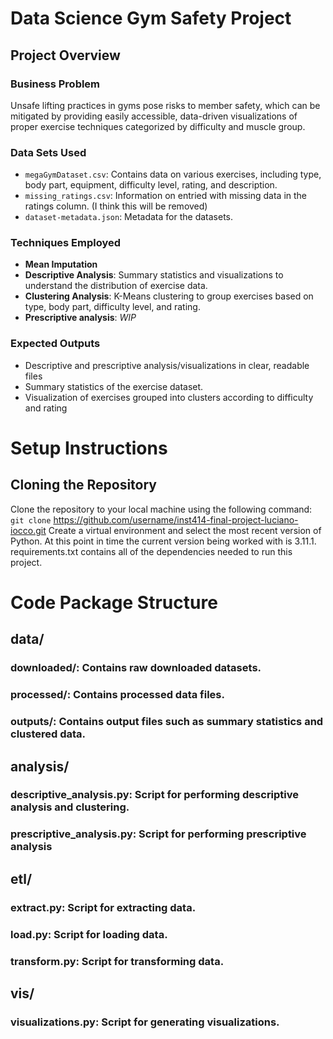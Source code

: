 # Data Science Gym Safety Project

## Project Overview

### Business Problem
Unsafe lifting practices in gyms pose risks to member safety, which can be mitigated by providing easily accessible, data-driven visualizations of proper exercise techniques categorized by difficulty and muscle group.

### Data Sets Used
- `megaGymDataset.csv`: Contains data on various exercises, including type, body part, equipment, difficulty level, rating, and description.
- `missing_ratings.csv`: Information on entried with missing data in the ratings column. (I think this will be removed)
- `dataset-metadata.json`: Metadata for the datasets.

### Techniques Employed
- **Mean Imputation**
- **Descriptive Analysis**: Summary statistics and visualizations to understand the distribution of exercise data.
- **Clustering Analysis**: K-Means clustering to group exercises based on type, body part, difficulty level, and rating.
- **Prescriptive analysis**: *WIP*

### Expected Outputs
- Descriptive and prescriptive analysis/visualizations in clear, readable files
- Summary statistics of the exercise dataset.
- Visualization of exercises grouped into clusters according to difficulty and rating

# Setup Instructions

## Cloning the Repository
Clone the repository to your local machine using the following command:
`git clone` https://github.com/username/inst414-final-project-luciano-iocco.git
Create a virtual environment and select the most recent version of Python. At this point in time the current version being worked with is 3.11.1. requirements.txt contains all of the dependencies needed to run this project.

# Code Package Structure

## **data/**
### downloaded/: Contains raw downloaded datasets.
### processed/: Contains processed data files.
### outputs/: Contains output files such as summary statistics and clustered data.
## **analysis/**
### descriptive_analysis.py: Script for performing descriptive analysis and clustering.
### prescriptive_analysis.py: Script for performing prescriptive analysis
## **etl/**
### extract.py: Script for extracting data.
### load.py: Script for loading data.
### transform.py: Script for transforming data.
## **vis/**
### visualizations.py: Script for generating visualizations.
